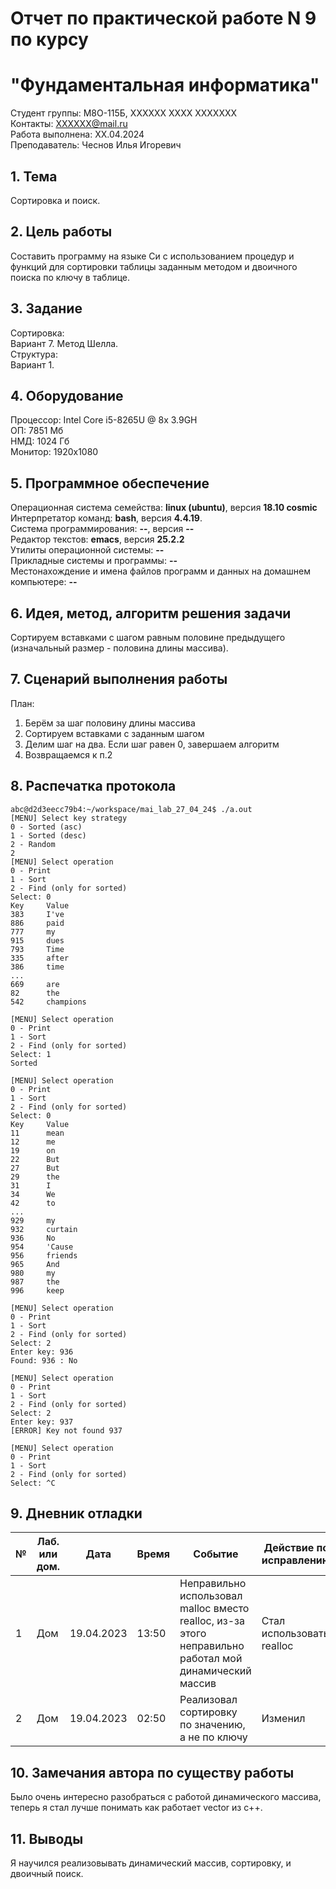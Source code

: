 # Отчет по практической работе N 9 по курсу
# "Фундаментальная информатика"

Студент группы: M8О-115Б, ХХХХХХ ХХХХ ХХХХХХХ\
Контакты: ХХХХХХ@mail.ru \
Работа выполнена: ХХ.04.2024\
Преподаватель: Чеснов Илья Игоревич

## 1. Тема

Сортировка и поиск.

## 2. Цель работы

Составить программу на языке Си с использованием процедур и функций для сортировки таблицы заданным методом
и двоичного поиска по ключу в таблице.

## 3. Задание

Сортировка: \
Вариант 7. Метод Шелла. \
Структура: \
Вариант 1.

## 4. Оборудование

Процессор: Intel Core i5-8265U @ 8x 3.9GH\
ОП: 7851 Мб\
НМД: 1024 Гб\
Монитор: 1920x1080

## 5. Программное обеспечение

Операционная система семейства: **linux (ubuntu)**, версия **18.10 cosmic**\
Интерпретатор команд: **bash**, версия **4.4.19**.\
Система программирования: **--**, версия **--**\
Редактор текстов: **emacs**, версия **25.2.2**\
Утилиты операционной системы: **--**\
Прикладные системы и программы: **--**\
Местонахождение и имена файлов программ и данных на домашнем компьютере: **--**

## 6. Идея, метод, алгоритм решения задачи

Сортируем вставками с шагом равным половине предыдущего (изначальный размер - половина длины массива).

## 7. Сценарий выполнения работы

План:
1. Берём за шаг половину длины массива
2. Сортируем вставками с заданным шагом
3. Делим шаг на два. Если шаг равен 0, завершаем алгоритм
4. Возвращаемся к п.2

## 8. Распечатка протокола

```
abc@d2d3eecc79b4:~/workspace/mai_lab_27_04_24$ ./a.out 
[MENU] Select key strategy
0 - Sorted (asc)
1 - Sorted (desc)
2 - Random
2
[MENU] Select operation
0 - Print
1 - Sort
2 - Find (only for sorted)
Select: 0
Key     Value
383     I've
886     paid
777     my
915     dues
793     Time
335     after
386     time
...
669     are
82      the
542     champions

[MENU] Select operation
0 - Print
1 - Sort
2 - Find (only for sorted)
Select: 1
Sorted

[MENU] Select operation
0 - Print
1 - Sort
2 - Find (only for sorted)
Select: 0
Key     Value
11      mean
12      me
19      on
22      But
27      But
29      the
31      I
34      We
42      to
...
929     my
932     curtain
936     No
954     'Cause
956     friends
965     And
980     my
987     the
996     keep

[MENU] Select operation
0 - Print
1 - Sort
2 - Find (only for sorted)
Select: 2
Enter key: 936
Found: 936 : No

[MENU] Select operation
0 - Print
1 - Sort
2 - Find (only for sorted)
Select: 2
Enter key: 937
[ERROR] Key not found 937

[MENU] Select operation
0 - Print
1 - Sort
2 - Find (only for sorted)
Select: ^C
```

## 9. Дневник отладки

| № | Лаб. или дом. | Дата       | Время     | Событие                  | Действие по исправлению | Примечание  |
|---|---------------|------------|-----------|--------------------------|-------------------------|-------------|
|1  | Дом           | 19.04.2023 | 13:50     | Неправильно использовал malloc вместо realloc, из-за этого неправильно работал мой динамический массив | Стал использовать realloc | Нужно разбираться, что зачем |
|2  | Дом           | 19.04.2023 | 02:50     | Реализовал сортировку по значению, а не по ключу | Изменил | Нужно внимательнее читать задание |

## 10. Замечания автора по существу работы

Было очень интересно разобраться с работой динамического массива, теперь я стал лучше понимать как работает vector из c++. 

## 11. Выводы

Я научился реализовывать динамический массив, сортировку, и двоичный поиск.


